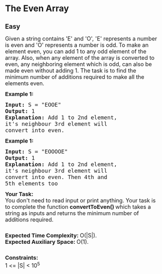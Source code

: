 # The Even Array
## Easy
<div class="problems_problem_content__Xm_eO"><p><span style="font-size:18px">Given a string contains 'E' and 'O', 'E' represents a number is even and 'O' represents a number is odd.</span> <span style="font-size:18px">To make an element even, you can add 1 to any odd element of the array. Also, when any element of the array is converted to even, any neighboring element which is odd, can also be made even without adding 1. The task is to find the minimum number of additions required to make all the elements even. </span></p>

<p><span style="font-size:18px"><strong>Example 1:</strong></span></p>

<pre><span style="font-size:18px"><strong>Input:</strong> S = "EOOE"
<strong>Output:</strong> 1
<strong>Explanation:</strong> Add 1 to 2nd element, 
it's neighbour 3rd element will 
convert into even. </span></pre>

<p><span style="font-size:18px"><strong>Example 1:</strong></span></p>

<pre><span style="font-size:18px"><strong>Input:</strong> S = "EOOOOE"
<strong>Output:</strong> 1
<strong>Explanation:</strong> Add 1 to 2nd element, 
it's neighbour 3rd element will 
convert into even. Then 4th and 
5th elements too</span></pre>

<p><span style="font-size:18px"><strong>Your Task:</strong><br>
You don't need to read input or print anything. Your task is to complete the function <strong>convertToEven()&nbsp;</strong>which takes a string as inputs and returns the minimum number of additions required. </span></p>

<p><br>
<span style="font-size:18px"><strong>Expected Time Complexity:&nbsp;</strong>O(|S|).<br>
<strong>Expected Auxiliary Space:&nbsp;</strong>O(1).</span></p>

<p><br>
<span style="font-size:18px"><strong>Constraints:</strong><br>
1 &lt;= |S| &lt; 10<sup>5</sup> </span></p>
</div>
